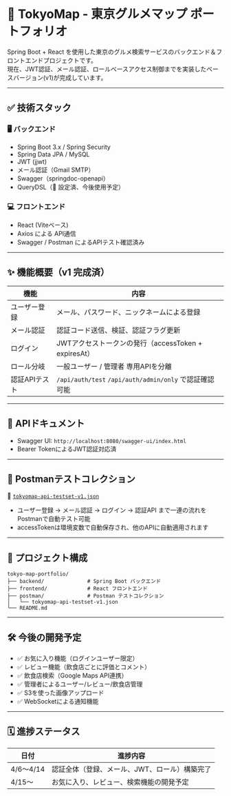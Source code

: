 
# 🍜 TokyoMap - 東京グルメマップ ポートフォリオ

Spring Boot + React を使用した東京のグルメ検索サービスのバックエンド＆フロントエンドプロジェクトです。  
現在、JWT認証、メール認証、ロールベースアクセス制御までを実装したベースバージョン(v1)が完成しています。

---

## ✅ 技術スタック

### 🖥️ バックエンド

- Spring Boot 3.x / Spring Security
- Spring Data JPA / MySQL
- JWT (jjwt)
- メール認証（Gmail SMTP）
- Swagger（springdoc-openapi）
- QueryDSL（🔧 設定済、今後使用予定）

### 💻 フロントエンド

- React (Viteベース)
- Axios による API通信
- Swagger / Postman によるAPIテスト確認済み

---

## ✨ 機能概要（v1 完成済）

| 機能 | 内容 |
|------|------|
| ユーザー登録 | メール、パスワード、ニックネームによる登録 |
| メール認証 | 認証コード送信、検証、認証フラグ更新 |
| ログイン | JWTアクセストークンの発行（accessToken + expiresAt） |
| ロール分岐 | 一般ユーザー / 管理者 専用APIを分離 |
| 認証APIテスト | `/api/auth/test` `/api/auth/admin/only` で認証確認可能 |

---

## 📄 APIドキュメント

- Swagger UI: `http://localhost:8080/swagger-ui/index.html`
- Bearer TokenによるJWT認証対応済

---

## 🧪 Postmanテストコレクション

🔗 [`tokyomap-api-testset-v1.json`](./postman/tokyomap-api-testset-v1.json)

- ユーザー登録 → メール認証 → ログイン → 認証API まで一連の流れをPostmanで自動テスト可能
- accessTokenは環境変数で自動保存され、他のAPIに自動適用されます

---

## 📁 プロジェクト構成

```
tokyo-map-portfolio/
├── backend/              # Spring Boot バックエンド
├── frontend/             # React フロントエンド
├── postman/              # Postman テストコレクション
│   └── tokyomap-api-testset-v1.json
└── README.md
```

---

## 🛠️ 今後の開発予定

- ✅ お気に入り機能（ログインユーザー限定）
- ✅ レビュー機能（飲食店ごとに評価とコメント）
- ✅ 飲食店検索（Google Maps API連携）
- ✅ 管理者によるユーザー/レビュー/飲食店管理
- ✅ S3を使った画像アップロード
- ✅ WebSocketによる通知機能

---

## 🗓️ 進捗ステータス

| 日付 | 進捗内容 |
|------|----------|
| 4/6〜4/14 | 認証全体（登録、メール、JWT、ロール）構築完了 |
| 4/15〜 | お気に入り、レビュー、検索機能の開発予定 |
